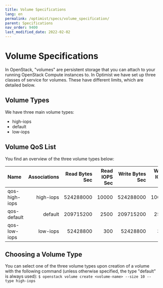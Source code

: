 ```yaml
---
title: Volume Specifications
lang: en
permalink: /optimist/specs/volume_specification/
parent: Specifications
nav_order: 9400
last_modified_date: 2022-02-02
---
```


# Volume Specifications

In OpenStack, "volumes" are persistent storage that you can attach to your running OpenStack Compute instances to. In Optimist we have set up three classes of service for volumes. These have different limits, which are detailed below.

## Volume Types

We have three main volume types:

* high-iops
* default
* low-iops

## Volume QoS List

You find an overview of the three volume types below:

| Name          | Associations  | Read Bytes Sec | Read IOPS Sec  | Write Bytes Sec | Write IOPS Sec |
| :------------ | ------------: | -------------: | -------------: | --------------: | -------------: |
| qos-high-iops | high-iops     | 524288000      | 10000          | 524288000       | 10000          |
| qos-default   | default       | 209715200      | 2500           | 209715200       | 2500           |
| qos-low-iops  | low-iops      | 52428800       | 300            | 52428800        | 300            |

## Choosing a Volume Type

You can select one of the three volume types upon creation of a volume with the following command (unless otherwise specified, the type "default" is always used):
`$ openstack volume create <volume-name> --size 10 --type high-iops`
